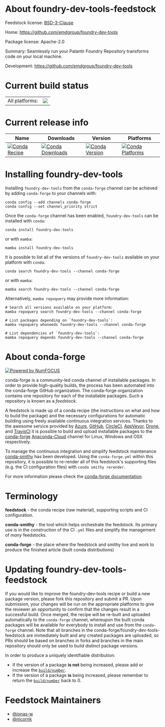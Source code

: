 About foundry-dev-tools-feedstock
=================================

Feedstock license: [BSD-3-Clause](https://github.com/conda-forge/foundry-dev-tools-feedstock/blob/main/LICENSE.txt)

Home: https://github.com/emdgroup/foundry-dev-tools

Package license: Apache-2.0

Summary: Seamlessly run your Palantir Foundry Repository transforms code on your local machine.

Development: https://github.com/emdgroup/foundry-dev-tools

Current build status
====================


<table><tr><td>All platforms:</td>
    <td>
      <a href="https://dev.azure.com/conda-forge/feedstock-builds/_build/latest?definitionId=18944&branchName=main">
        <img src="https://dev.azure.com/conda-forge/feedstock-builds/_apis/build/status/foundry-dev-tools-feedstock?branchName=main">
      </a>
    </td>
  </tr>
</table>

Current release info
====================

| Name | Downloads | Version | Platforms |
| --- | --- | --- | --- |
| [![Conda Recipe](https://img.shields.io/badge/recipe-foundry--dev--tools-green.svg)](https://anaconda.org/conda-forge/foundry-dev-tools) | [![Conda Downloads](https://img.shields.io/conda/dn/conda-forge/foundry-dev-tools.svg)](https://anaconda.org/conda-forge/foundry-dev-tools) | [![Conda Version](https://img.shields.io/conda/vn/conda-forge/foundry-dev-tools.svg)](https://anaconda.org/conda-forge/foundry-dev-tools) | [![Conda Platforms](https://img.shields.io/conda/pn/conda-forge/foundry-dev-tools.svg)](https://anaconda.org/conda-forge/foundry-dev-tools) |

Installing foundry-dev-tools
============================

Installing `foundry-dev-tools` from the `conda-forge` channel can be achieved by adding `conda-forge` to your channels with:

```
conda config --add channels conda-forge
conda config --set channel_priority strict
```

Once the `conda-forge` channel has been enabled, `foundry-dev-tools` can be installed with `conda`:

```
conda install foundry-dev-tools
```

or with `mamba`:

```
mamba install foundry-dev-tools
```

It is possible to list all of the versions of `foundry-dev-tools` available on your platform with `conda`:

```
conda search foundry-dev-tools --channel conda-forge
```

or with `mamba`:

```
mamba search foundry-dev-tools --channel conda-forge
```

Alternatively, `mamba repoquery` may provide more information:

```
# Search all versions available on your platform:
mamba repoquery search foundry-dev-tools --channel conda-forge

# List packages depending on `foundry-dev-tools`:
mamba repoquery whoneeds foundry-dev-tools --channel conda-forge

# List dependencies of `foundry-dev-tools`:
mamba repoquery depends foundry-dev-tools --channel conda-forge
```


About conda-forge
=================

[![Powered by
NumFOCUS](https://img.shields.io/badge/powered%20by-NumFOCUS-orange.svg?style=flat&colorA=E1523D&colorB=007D8A)](https://numfocus.org)

conda-forge is a community-led conda channel of installable packages.
In order to provide high-quality builds, the process has been automated into the
conda-forge GitHub organization. The conda-forge organization contains one repository
for each of the installable packages. Such a repository is known as a *feedstock*.

A feedstock is made up of a conda recipe (the instructions on what and how to build
the package) and the necessary configurations for automatic building using freely
available continuous integration services. Thanks to the awesome service provided by
[Azure](https://azure.microsoft.com/en-us/services/devops/), [GitHub](https://github.com/),
[CircleCI](https://circleci.com/), [AppVeyor](https://www.appveyor.com/),
[Drone](https://cloud.drone.io/welcome), and [TravisCI](https://travis-ci.com/)
it is possible to build and upload installable packages to the
[conda-forge](https://anaconda.org/conda-forge) [Anaconda-Cloud](https://anaconda.org/)
channel for Linux, Windows and OSX respectively.

To manage the continuous integration and simplify feedstock maintenance
[conda-smithy](https://github.com/conda-forge/conda-smithy) has been developed.
Using the ``conda-forge.yml`` within this repository, it is possible to re-render all of
this feedstock's supporting files (e.g. the CI configuration files) with ``conda smithy rerender``.

For more information please check the [conda-forge documentation](https://conda-forge.org/docs/).

Terminology
===========

**feedstock** - the conda recipe (raw material), supporting scripts and CI configuration.

**conda-smithy** - the tool which helps orchestrate the feedstock.
                   Its primary use is in the construction of the CI ``.yml`` files
                   and simplify the management of *many* feedstocks.

**conda-forge** - the place where the feedstock and smithy live and work to
                  produce the finished article (built conda distributions)


Updating foundry-dev-tools-feedstock
====================================

If you would like to improve the foundry-dev-tools recipe or build a new
package version, please fork this repository and submit a PR. Upon submission,
your changes will be run on the appropriate platforms to give the reviewer an
opportunity to confirm that the changes result in a successful build. Once
merged, the recipe will be re-built and uploaded automatically to the
`conda-forge` channel, whereupon the built conda packages will be available for
everybody to install and use from the `conda-forge` channel.
Note that all branches in the conda-forge/foundry-dev-tools-feedstock are
immediately built and any created packages are uploaded, so PRs should be based
on branches in forks and branches in the main repository should only be used to
build distinct package versions.

In order to produce a uniquely identifiable distribution:
 * If the version of a package **is not** being increased, please add or increase
   the [``build/number``](https://docs.conda.io/projects/conda-build/en/latest/resources/define-metadata.html#build-number-and-string).
 * If the version of a package **is** being increased, please remember to return
   the [``build/number``](https://docs.conda.io/projects/conda-build/en/latest/resources/define-metadata.html#build-number-and-string)
   back to 0.

Feedstock Maintainers
=====================

* [@jonas-w](https://github.com/jonas-w/)
* [@nicornk](https://github.com/nicornk/)

